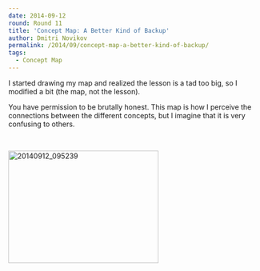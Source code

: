 ```yaml
---
date: 2014-09-12
round: Round 11
title: 'Concept Map: A Better Kind of Backup'
author: Dmitri Novikov
permalink: /2014/09/concept-map-a-better-kind-of-backup/
tags:
  - Concept Map
---
```

I started drawing my map and realized the lesson is a tad too big, so I modified a bit (the map, not the lesson).

You have permission to be brutally honest. This map is how I perceive the connections between the different concepts, but I imagine that it is very confusing to others.

&nbsp;

[<img class="alignnone size-medium wp-image-8609" alt="20140912_095239" src="/software-carpentry-training-website/uploads/2014/09/20140912_095239-300x225.jpg" width="300" height="225" />][1]

 [1]: /software-carpentry-training-website/uploads/2014/09/20140912_095239.jpg
